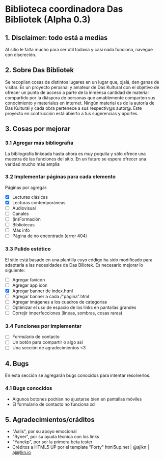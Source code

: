 # Biblioteca coordinadora Das Bibliotek (Alpha 0.3)
## 1. Disclaimer: todo está a medias
Al sitio le falta mucho para ser útil todavía y casi nada funciona, navegue con discreción.

## 2. Sobre Das Bibliotek
Se recopilan cosas de distintos lugares en un lugar que, ojalá, den ganas de visitar.
Es un proyecto perosnal y amateur de Das Kultural con el objetivo de ofrecer un punto de acceso a parte de la inmensa cantidad de material compartido por la diáspora de personas que amablemente comparten sus conocimiento y materiales en internet. Ningún material es de la autoría de Das Kultural y cada obra pertenece a sus respectiv@s autor@. Este proyecto en contrucción está abierto a tus sugerencias y aportes.

## 3. Cosas por mejorar
### 3.1 Agregar más bibliografía
La bibliografía linkeada hasta ahora es muy poquita y sólo ofrece una muestra de las funciones del sitio. En un futuro se espera ofrecer una varidad mucho más amplia

### 3.2 Implementar páginas para cada elemento
Páginas por agregar:
- [x] Lecturas clásicas
- [x] Lecturas contemporáneas
- [ ] Audiovisual
- [ ] Canales
- [ ] (in)Formación
- [ ] Bibliotecas
- [ ] Más info
- [ ] Página de no encontrado (error 404)

### 3.3 Pulido estético
El sitio está basado en una plantilla cuyo código ha sido modificado para adaptarla a las necesidades de Das Biliotek. Es necesario mejorar lo siguiente:
- [ ] Agregar favicon
- [ ] Agregar app icon
- [x] Agregar banner de index.html
- [ ] Agregar banner a cada /"página".html
- [ ] Agregar imágenes a los cuadros de categorías
- [ ] Optimizar el uso de espacio de los links en pantallas grandes
- [ ] Correjir imperfecciones (líneas, sombras, cosas raras)

### 3.4 Funciones por implementar
- [ ] Formulario de contacto
- [ ] Un botón para compartir o algo así
- [ ] Una sección de agradecimientos <3

## 4. Bugs
En esta sección se agregarán bugs conocidos para intentar resolverlos.

### 4.1 Bugs conocidos
- Algunos botones podrían no ajustarse bien en pantallas móviles 
- El formulario de contacto no funciona xd

## 5. Agradecimientos/cráditos 

- "Aalis", por su apoyo emocional
- "Ryner", por su ayuda técnica con los links
- "Yanekp", por ser la primera beta tester
- Créditos a HTML5 UP por el template "Forty"
html5up.net | @ajlkn | aj@lkn.io
